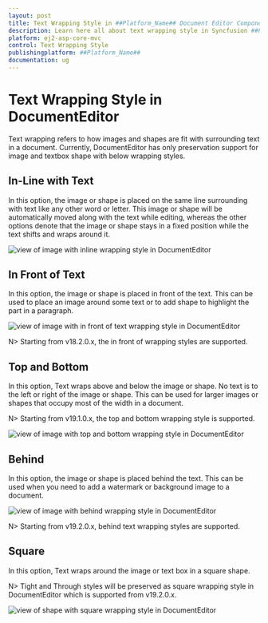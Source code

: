 ```yaml
---
layout: post
title: Text Wrapping Style in ##Platform_Name## Document Editor Component
description: Learn here all about text wrapping style in Syncfusion ##Platform_Name## Document Editor component of Syncfusion Essential JS 2 and more.
platform: ej2-asp-core-mvc
control: Text Wrapping Style
publishingplatform: ##Platform_Name##
documentation: ug
---
```



# Text Wrapping Style in DocumentEditor

Text wrapping refers to how images and shapes are fit with surrounding text in a document. Currently, DocumentEditor has only preservation support for image and textbox shape with below wrapping styles.

## In-Line with Text

In this option, the image or shape is placed on the same line surrounding with text like any other word or letter. This image or shape will be automatically moved along with the text while editing, whereas the other options denote that the image or shape stays in a fixed position while the text shifts and wraps around it.

![view of image with inline wrapping style in DocumentEditor](images/Text-Wrapping-Style_images/inline-textwrapping.PNG)

## In Front of Text

In this option, the image or shape is placed in front of the text. This can be used to place an image around some text or to add shape to highlight the part in a paragraph.

![view of image with in front of text wrapping style in DocumentEditor](images/Text-Wrapping-Style_images/infront-textwrapping.PNG)

N> Starting from v18.2.0.x, the in front of wrapping styles are supported.

## Top and Bottom

In this option, Text wraps above and below the image or shape. No text is to the left or right of the image or shape. This can be used for larger images or shapes that occupy most of the width in a document.

N> Starting from v19.1.0.x, the top and bottom wrapping style is supported.

![view of image with top and bottom wrapping style in DocumentEditor](images/Text-Wrapping-Style_images/topandbottom-textwrapping.PNG)

## Behind

In this option, the image or shape is placed behind the text. This can be used when you need to add a watermark or background image to a document.

![view of image with behind wrapping style in DocumentEditor](images/Text-Wrapping-Style_images/behind-textwrapping.PNG)

N> Starting from v19.2.0.x, behind text wrapping styles are supported.

## Square

In this option, Text wraps around the image or text box in a square shape.

N> Tight and Through styles will be preserved as square wrapping style in DocumentEditor which is supported from v19.2.0.x.

![view of shape with square wrapping style in DocumentEditor](images/Text-Wrapping-Style_images/square-textwrapping.PNG)
